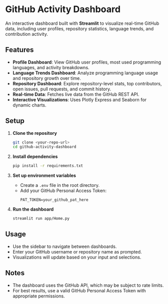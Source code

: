 # GitHub Activity Dashboard

An interactive dashboard built with **Streamlit** to visualize real-time GitHub data, including user profiles, repository statistics, language trends, and contribution activity.

## Features

- **Profile Dashboard**: View GitHub user profiles, most used programming languages, and activity breakdowns.
- **Language Trends Dashboard**: Analyze programming language usage and repository growth over time.
- **Repository Dashboard**: Explore repository-level stats, top contributors, open issues, pull requests, and commit history.
- **Real-time Data**: Fetches live data from the GitHub REST API.
- **Interactive Visualizations**: Uses Plotly Express and Seaborn for dynamic charts.

## Setup

1. **Clone the repository**  
   ```sh
   git clone <your-repo-url>
   cd github-activity-dashboard
   ```

2. **Install dependencies**  
   ```sh
   pip install -r requirements.txt
   ```

3. **Set up environment variables**  
   - Create a `.env` file in the root directory.
   - Add your GitHub Personal Access Token:
     ```
     PAT_TOKEN=your_github_pat_here
     ```

4. **Run the dashboard**  
   ```sh
   streamlit run app/Home.py
   ```

## Usage

- Use the sidebar to navigate between dashboards.
- Enter your GitHub username or repository name as prompted.
- Visualizations will update based on your input and selections.

## Notes

- The dashboard uses the GitHub API, which may be subject to rate limits.
- For best results, use a valid GitHub Personal Access Token with appropriate permissions.
